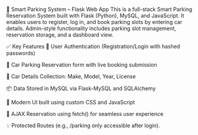 🔹 Smart Parking System – Flask Web App
This is a full-stack Smart Parking Reservation System built with Flask (Python), MySQL, and JavaScript. It enables users to register, log in, and book parking slots by entering car details. Admin-style functionality includes parking slot management, reservation storage, and a dashboard view.

✅ Key Features
👥 User Authentication (Registration/Login with hashed passwords)

🚗 Car Parking Reservation form with live booking submission

🧾 Car Details Collection: Make, Model, Year, License

📦 Data Stored in MySQL via Flask-MySQL and SQLAlchemy

🎨 Modern UI built using custom CSS and JavaScript

🧠 AJAX Reservation using fetch() for seamless user experience

💡 Protected Routes (e.g., /parking only accessible after login).

